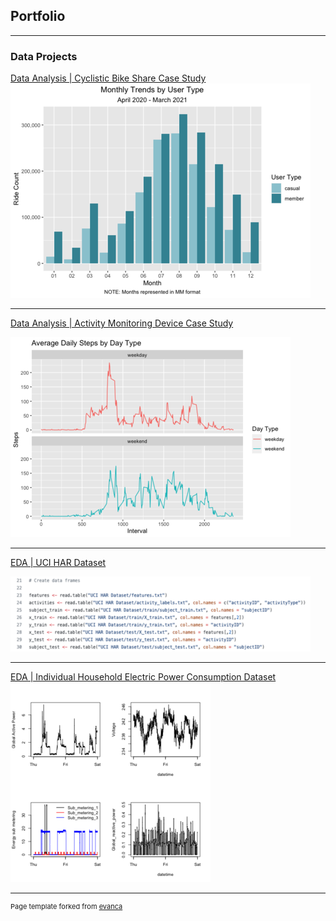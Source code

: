 ## Portfolio

---

### Data Projects 

[Data Analysis | Cyclistic Bike Share Case Study](/sample_page)
<img src="images/cyclistic_graph.png?raw=true"/>

---
[Data Analysis | Activity Monitoring Device Case Study](/pdf/sample_presentation.pdf)

<img src="images/fitbit.png?raw=true"/>

---
[EDA | UCI HAR Dataset](/sample_page)

<img src="images/uci_har.png?raw=true"/>

---
[EDA | Individual Household Electric Power Consumption Dataset](/EDA_project1)
<img src="images/EDA_project1.png?raw=true"/>

---
<p style="font-size:11px">Page template forked from <a href="https://github.com/evanca/quick-portfolio">evanca</a></p>
<!-- Remove above link if you don't want to attibute -->
